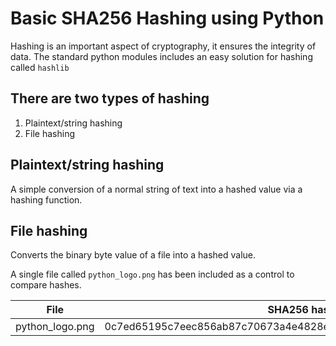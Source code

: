 # Basic SHA256 Hashing using Python

Hashing is an important aspect of cryptography, it ensures the integrity of data. The standard python modules includes an easy solution for hashing called `hashlib`

## There are two types of hashing
1. Plaintext/string hashing
2. File hashing

## Plaintext/string hashing

A simple conversion of a normal string of text into a hashed value via a hashing function.


## File hashing

Converts the binary byte value of a file into a hashed value.

A single file called `python_logo.png` has been included as a control to compare hashes.

|File | SHA256 hash |
|-----|-------------|
| python_logo.png |0c7ed65195c7eec856ab87c70673a4e4828effccb15ddd5144d1a89a4373ab49|
